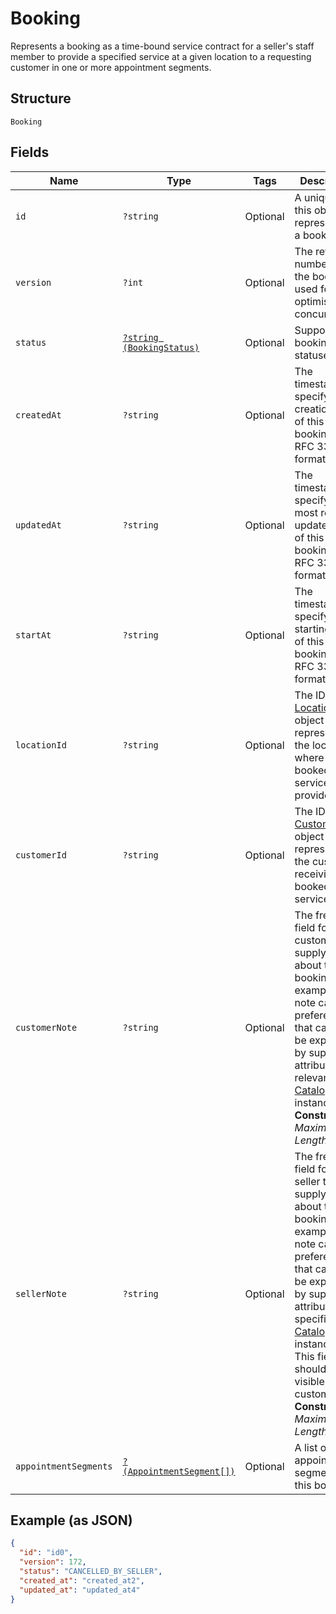 
# Booking

Represents a booking as a time-bound service contract for a seller's staff member to provide a specified service
at a given location to a requesting customer in one or more appointment segments.

## Structure

`Booking`

## Fields

| Name | Type | Tags | Description | Getter | Setter |
|  --- | --- | --- | --- | --- | --- |
| `id` | `?string` | Optional | A unique ID of this object representing a booking. | getId(): ?string | setId(?string id): void |
| `version` | `?int` | Optional | The revision number for the booking used for optimistic concurrency. | getVersion(): ?int | setVersion(?int version): void |
| `status` | [`?string (BookingStatus)`](/doc/models/booking-status.md) | Optional | Supported booking statuses. | getStatus(): ?string | setStatus(?string status): void |
| `createdAt` | `?string` | Optional | The timestamp specifying the creation time of this booking, in RFC 3339 format. | getCreatedAt(): ?string | setCreatedAt(?string createdAt): void |
| `updatedAt` | `?string` | Optional | The timestamp specifying the most recent update time of this booking, in RFC 3339 format. | getUpdatedAt(): ?string | setUpdatedAt(?string updatedAt): void |
| `startAt` | `?string` | Optional | The timestamp specifying the starting time of this booking, in RFC 3339 format. | getStartAt(): ?string | setStartAt(?string startAt): void |
| `locationId` | `?string` | Optional | The ID of the [Location](/doc/models/location.md) object representing the location where the booked service is provided. | getLocationId(): ?string | setLocationId(?string locationId): void |
| `customerId` | `?string` | Optional | The ID of the [Customer](/doc/models/customer.md) object representing the customer receiving the booked service. | getCustomerId(): ?string | setCustomerId(?string customerId): void |
| `customerNote` | `?string` | Optional | The free-text field for the customer to supply notes about the booking. For example, the note can be preferences that cannot be expressed by supported attributes of a relevant [CatalogObject](/doc/models/catalog-object.md) instance.<br>**Constraints**: *Maximum Length*: `4096` | getCustomerNote(): ?string | setCustomerNote(?string customerNote): void |
| `sellerNote` | `?string` | Optional | The free-text field for the seller to supply notes about the booking. For example, the note can be preferences that cannot be expressed by supported attributes of a specific [CatalogObject](/doc/models/catalog-object.md) instance.<br>This field should not be visible to customers.<br>**Constraints**: *Maximum Length*: `4096` | getSellerNote(): ?string | setSellerNote(?string sellerNote): void |
| `appointmentSegments` | [`?(AppointmentSegment[])`](/doc/models/appointment-segment.md) | Optional | A list of appointment segments for this booking. | getAppointmentSegments(): ?array | setAppointmentSegments(?array appointmentSegments): void |

## Example (as JSON)

```json
{
  "id": "id0",
  "version": 172,
  "status": "CANCELLED_BY_SELLER",
  "created_at": "created_at2",
  "updated_at": "updated_at4"
}
```

